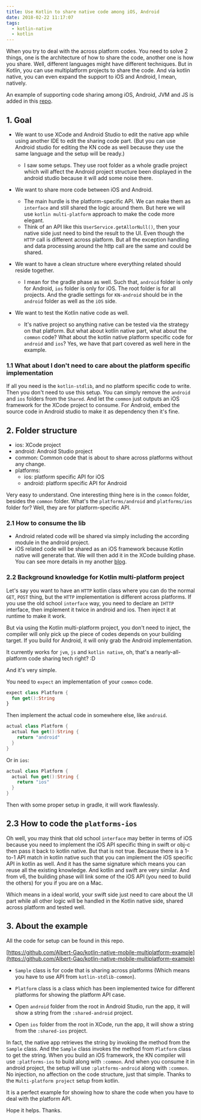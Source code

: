 ```yaml
---
title: Use Kotlin to share native code among iOS, Android
date: 2018-02-22 11:17:07
tags:
  - kotlin-native
  - kotlin
---
```


When you try to deal with the across platform codes. You need to solve 2 things, one is the architecture of how to share the code, another one is how you share. Well, different languages might have different techniques. But in Kotlin, you can use multiplatform projects to share the code. And via kotlin native, you can even expand the support to iOS and Android, I mean, natively.

An example of supporting code sharing among iOS, Android, JVM and JS is added in this [repo](https://github.com/Albert-Gao/kotlin-multuplatform-including-mobile).

<!--more-->

## 1. Goal

- We want to use XCode and Android Studio to edit the native app while using another IDE to edit the sharing code part. (But you can use Android studio for editing the KN code as well because they use the same language and the setup will be ready.)
    - I saw some setups. They use root folder as a whole gradle project which will affect the Android project structure been displayed in the android studio because it will add some noise there.

- We want to share more code between iOS and Android.
    - The main hurdle is the platform-specific API. We can make them as `interface` and still shared the logic around them. But here we will use `kotlin multi-platform` approach to make the code more elegant.
    - Think of an API like this `UserService.getAllorNull()`, then your native side just need to bind the result to the UI. Even though the `HTTP` call is different across platform. But all the exception handling and data processing around the http call are the same and could be shared.

- We want to have a clean structure where everything related should reside together.
    - I mean for the gradle phase as well. Such that, `android` folder is only for Android, `ios` folder is only for iOS. The root folder is for all projects. And the gradle settings for `KN-android` should be in the `android` folder as well as the `iOS` side.

- We want to test the Kotlin native code as well.
    - It's native project so anything native can be tested via the strategy on that platform. But what about kotlin native part, what about the `common` code? What about the kotlin native platform specific code for `android` and `ios`? Yes, we have that part covered as well here in the example.

### 1.1 What about I don't need to care about the platform specific implementation

If all you need is the `kotlin-stdlib`, and no platform specific code to write. Then you don't need to use this setup. You can simply remove the `android` and `ios` folders from the `Shared`. And let the `common` just outputs an iOS framework for the XCode project to consume. For Android, embed the source code in Android studio to make it as dependency then it's fine.

## 2. Folder structure

- ios: XCode project
- android: Android Studio project
- common: Common code that is about to share across platforms without any change.
- platforms:
  - ios: platform specific API for iOS
  - android: platform specific API for Android

Very easy to understand. One interesting thing here is in the `common` folder, besides the `common` folder. What's the `platforms/android` and `platforms/ios` folder for? Well, they are for platform-specific API.

### 2.1 How to consume the lib

- Android related code will be shared via simply including the according module in the android project.
- iOS related code will be shared as an iOS framework because Kotlin native will generate that. We will then add it in the XCode building phase. You can see more details in my another [blog](http://www.albertgao.xyz/2018/01/14/how-to-create-kotlin-native-ios-project/).

### 2.2 Background knowledge for Kotlin multi-platform project

Let's say you want to have an `HTTP` kotlin class where you can do the normal `GET`, `POST` thing, but the `HTTP` implementation is different across platforms. If you use the old school `interface` way, you need to declare an `IHTTP` interface, then implement it twice in android and ios. Then inject it at runtime to make it work.

But via using the Kotlin multi-platform project, you don't need to inject, the compiler will only pick up the piece of codes depends on your building target. If you build for Android, it will only grab the Android implementation.

It currently works for `jvm`, `js` and `kotlin native`, oh, that's a nearly-all-platform code sharing tech right? :D

And it's very simple.

You need to `expect` an implementation of your `common` code.

```kotlin
expect class Platform {
  fun get():String
}
```

Then implement the actual code in somewhere else, like `android`.

```kotlin
actual class Platform {
  actual fun get():String {
    return "android"
  }
}
```

Or in `ios`:

```kotlin
actual class Platform {
  actual fun get():String {
    return "ios"
  }
}
```

Then with some proper setup in gradle, it will work flawlessly.

## 2.3 How to code the `platforms-ios`

Oh well, you may think that old school `interface` may better in terms of iOS because you need to implement the iOS API specific thing in swift or obj-c then pass it back to kotlin native. But that is not true. Because there is a 1-to-1 API match in kotlin native such that you can implement the iOS specific API in kotlin as well. And it has the same signature which means you can reuse all the existing knowledge. And kotlin and swift are very similar. And from v6, the building phase will link some of the iOS API (you need to build the others) for you if you are on a Mac.

Which means in a ideal world, your swift side just need to care about the UI part while all other logic will be handled in the Kotlin native side, shared across platform and tested well.

## 3. About the example

All the code for setup can be found in this repo.

[https://github.com/Albert-Gao/kotlin-native-mobile-multiplatform-example](https://github.com/Albert-Gao/kotlin-native-mobile-multiplatform-example)

- `Sample` class is for code that is sharing across platforms (Which means you have to use API from `kotlin-stdlib-common`).
- `Platform` class is a class which has been implemented twice for different platforms for showing the platform API case.

- Open `android` folder from the root in Android Studio, run the app, it will show a string from the `:shared-android` project.
- Open `ios` folder from the root in XCode, run the app, it will show a string from the `:shared-ios` project.

In fact, the native app retrieves the string by invoking the method from the `Sample` class. And the `Sample` class invokes the method from `Platform` class to get the string. When you build an iOS framework, the KN compiler will use `:platforms-ios` to build along with `:common`. And when you consume it in android project, the setup will use `:platforms-android` along with `:common`. No injection, no affection on the code structure, just that simple. Thanks to the `Multi-platform project` setup from kotlin.

It is a perfect example for showing how to share the code when you have to deal with the platform API.

Hope it helps. Thanks.

